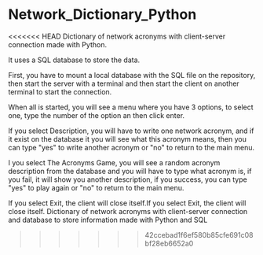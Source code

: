 # Network_Dictionary_Python
<<<<<<< HEAD
Dictionary of network acronyms with client-server connection made with Python.

It uses a SQL database to store the data.

First, you have to mount a local database with the SQL file on the repository, then start
the server with a terminal and then start the client on another terminal to start the connection.

When all is started, you will see a menu where you have 3 options, to select one, type the
number of the option an then click enter.

If you select Description, you will have to write one network acronym, and if it exist on the
database it you will see what this acronym means, then you can type "yes" to write another
acronym or "no" to return to the main menu.

I you select The Acronyms Game, you will see a random acronym description from the database
and you will have to type what acronym is, if you fail, it will show you another description,
if you success, you can type "yes" to play again or "no" to return to the main menu.

If you select Exit, the client will close itself.If you select Exit, the client will close itself.
Dictionary of network acronyms with client-server connection and database to store information made with Python and SQL 
>>>>>>> 42ccebad1f6ef580b85cfe691c08bf28eb6652a0
